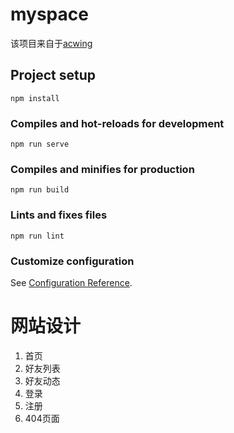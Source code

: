 # myspace
该项目来自于[acwing](www.acwing.com)

## Project setup
```
npm install
```

### Compiles and hot-reloads for development
```
npm run serve
```

### Compiles and minifies for production
```
npm run build
```

### Lints and fixes files
```
npm run lint
```

### Customize configuration
See [Configuration Reference](https://cli.vuejs.org/config/).

# 网站设计

1. 首页
2. 好友列表
3. 好友动态
4. 登录
5. 注册
6. 404页面


